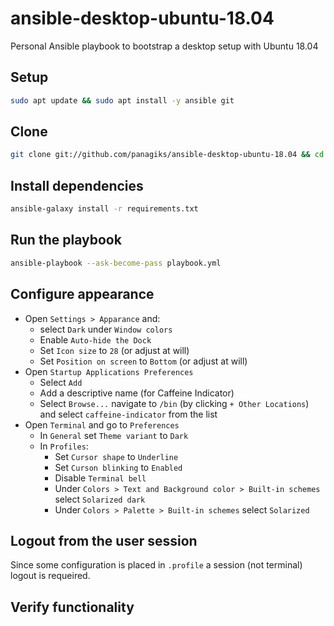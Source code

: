 # ansible-desktop-ubuntu-18.04

Personal Ansible playbook to bootstrap a desktop setup with Ubuntu 18.04

## Setup

```sh
sudo apt update && sudo apt install -y ansible git
```

## Clone

```sh
git clone git://github.com/panagiks/ansible-desktop-ubuntu-18.04 && cd ansible-desktop-ubuntu-18.04
```

## Install dependencies

```sh
ansible-galaxy install -r requirements.txt
```

## Run the playbook

```sh
ansible-playbook --ask-become-pass playbook.yml
```

## Configure appearance

- Open `Settings > Apparance` and:
  - select `Dark` under `Window colors`
  - Enable `Auto-hide the Dock`
  - Set `Icon size` to `28` (or adjust at will)
  - Set `Position on screen` to `Bottom` (or adjust at will)
- Open `Startup Applications Preferences`
  - Select `Add`
  - Add a descriptive name (for Caffeine Indicator)
  - Select `Browse...` navigate to `/bin` (by clicking `+ Other Locations`) and select `caffeine-indicator` from the list
- Open `Terminal` and go to `Preferences`
  - In `General` set `Theme variant` to `Dark`
  - In `Profiles`:
    - Set `Cursor shape` to `Underline`
    - Set `Curson blinking` to `Enabled`
    - Disable `Terminal bell`
    - Under `Colors > Text and Background color > Built-in schemes` select `Solarized dark`
    - Under `Colors > Palette > Built-in schemes` select `Solarized`

## Logout from the user session

Since some configuration is placed in `.profile` a session (not terminal) logout is requeired.

## Verify functionality


